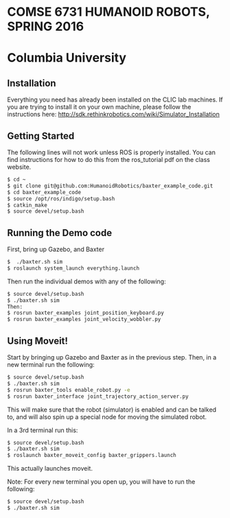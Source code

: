 # COMSE 6731 HUMANOID ROBOTS, SPRING 2016
# Columbia University


## Installation
Everything you need has already been installed on the CLIC lab machines.  If you are trying to install it on your own machine, please follow the instructions here:
http://sdk.rethinkrobotics.com/wiki/Simulator_Installation

## Getting Started

The following lines will not work unless ROS is properly installed.  You can find instructions for how to do this from the ros_tutorial pdf on the class website.

```bash
$ cd ~
$ git clone git@github.com:HumanoidRobotics/baxter_example_code.git
$ cd baxter_example_code
$ source /opt/ros/indigo/setup.bash
$ catkin_make
$ source devel/setup.bash
```

Running the Demo code
-------------------------
First, bring up Gazebo, and Baxter
```bash
$  ./baxter.sh sim
$ roslaunch system_launch everything.launch
```

Then run the individual demos with any of the following:
```bash
$ source devel/setup.bash
$ ./baxter.sh sim
Then:
$ rosrun baxter_examples joint_position_keyboard.py
$ rosrun baxter_examples joint_velocity_wobbler.py
```

Using Moveit!
-------------
Start by bringing up Gazebo and Baxter as in the previous step.
Then, in a new terminal run the following: 
```bash
$ source devel/setup.bash
$ ./baxter.sh sim
$ rosrun baxter_tools enable_robot.py -e
$ rosrun baxter_interface joint_trajectory_action_server.py
```
This will make sure that the robot (simulator) is enabled and can be talked to,
and will also spin up a special node for moving the simulated robot.

In a 3rd terminal run this: 
```bash
$ source devel/setup.bash
$ ./baxter.sh sim
$ roslaunch baxter_moveit_config baxter_grippers.launch
```
This actually launches moveit.


Note: For every new terminal you open up, you will have to run the following:
```bash
$ source devel/setup.bash
$ ./baxter.sh sim
```
